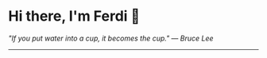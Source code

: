 <h1>Hi there, I'm Ferdi 👋</h1>

<p><em>
  "If you put water into a cup, it becomes the cup." — Bruce Lee
</em></p>

---

